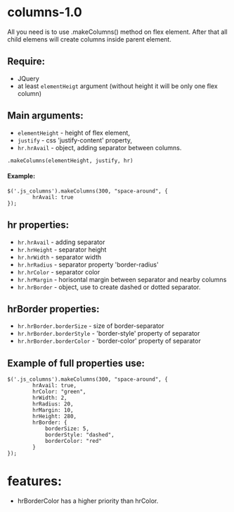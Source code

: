 # columns-1.0
All you need is to use .makeColumns() method on flex element. After that all child elemens will create columns inside parent element.

## Require:
- JQuery
- at least `elementHeigt` argument (without height it will be only one flex column)

## Main arguments:
- `elementHeight` - height of flex element, 
- `justify` - css 'justify-content' property,
- `hr.hrAvail` - object, adding separator between columns.
```
.makeColumns(elementHeight, justify, hr)
```

#### Example:
```
$('.js_columns').makeColumns(300, "space-around", {
        hrAvail: true
});
```

## hr properties:
- `hr.hrAvail` - adding separator
- `hr.hrHeight` - separator height
- `hr.hrWidth` - separator width
- `hr.hrRadius` - separator property 'border-radius'
- `hr.hrColor` - separator color
- `hr.hrMargin` - horisontal margin between separator and nearby columns
- `hr.hrBorder` - object, use to create dashed or dotted separator.

## hrBorder properties:
- `hr.hrBorder.borderSize` - size of border-separator
- `hr.hrBorder.borderStyle` - 'border-style' property of separator
- `hr.hrBorder.borderColor` - 'border-color' property of separator

## Example of full properties use:
```
$('.js_columns').makeColumns(300, "space-around", {
        hrAvail: true,
        hrColor: "green",
        hrWidth: 2,
        hrRadius: 20,
        hrMargin: 10,
        hrHeight: 280,
        hrBorder: {
            borderSize: 5,
            borderStyle: "dashed",
            borderColor: "red"
        }
});
```

# features:
- hrBorderColor has a higher priority than hrColor.
